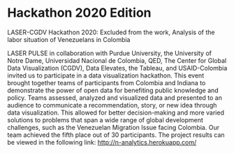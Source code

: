 # Hackathon 2020 Edition
LASER-CGDV Hackathon 2020: Excluded from the work, Analysis of the labor situation of Venezuelans in Colombia 

LASER PULSE in collaboration with Purdue University, the University of Notre Dame, Universidad Nacional de Colombia, QED, The Center for Global Data Visualization (CGDV), Data Elevates, the Tableau, and USAID-Colombia invited us to participate in a data visualization hackathon. This event brought together teams of participants from Colombia and Indiana to demonstrate the power of open data for benefiting public knowledge and policy. Teams assessed, analyzed and visualized data and presented to an audience to communicate a recommendation, story, or new idea through data visualization. This allowed for better decision-making and more varied solutions to problems that span a wide range of global development challenges, such as the Venezuelan Migration Issue facing Colombia. Our team achieved the fifth place out of 30 participants.
The project results can be viewed in the following link: http://n-analytics.herokuapp.com/
